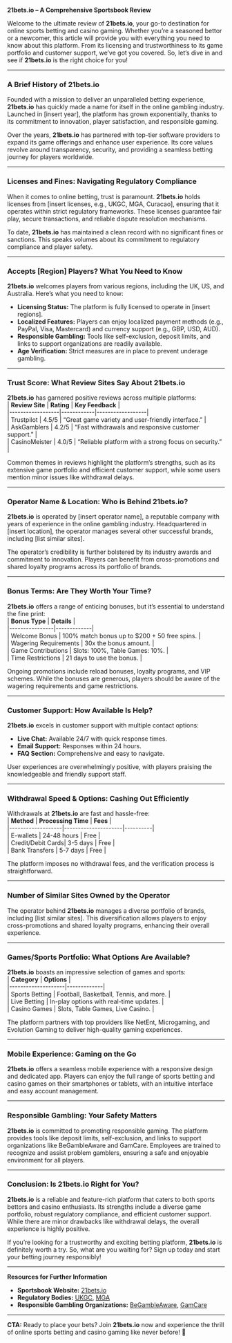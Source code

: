 **21bets.io – A Comprehensive Sportsbook Review**  

Welcome to the ultimate review of **21bets.io**, your go-to destination for online sports betting and casino gaming. Whether you’re a seasoned bettor or a newcomer, this article will provide you with everything you need to know about this platform. From its licensing and trustworthiness to its game portfolio and customer support, we’ve got you covered. So, let’s dive in and see if **21bets.io** is the right choice for you!  

---

### **A Brief History of 21bets.io**  
Founded with a mission to deliver an unparalleled betting experience, **21bets.io** has quickly made a name for itself in the online gambling industry. Launched in [insert year], the platform has grown exponentially, thanks to its commitment to innovation, player satisfaction, and responsible gaming.  

Over the years, **21bets.io** has partnered with top-tier software providers to expand its game offerings and enhance user experience. Its core values revolve around transparency, security, and providing a seamless betting journey for players worldwide.  

---

### **Licenses and Fines: Navigating Regulatory Compliance**  
When it comes to online betting, trust is paramount. **21bets.io** holds licenses from [insert licenses, e.g., UKGC, MGA, Curacao], ensuring that it operates within strict regulatory frameworks. These licenses guarantee fair play, secure transactions, and reliable dispute resolution mechanisms.  

To date, **21bets.io** has maintained a clean record with no significant fines or sanctions. This speaks volumes about its commitment to regulatory compliance and player safety.  

---

### **Accepts [Region] Players? What You Need to Know**  
**21bets.io** welcomes players from various regions, including the UK, US, and Australia. Here’s what you need to know:  
- **Licensing Status:** The platform is fully licensed to operate in [insert regions].  
- **Localized Features:** Players can enjoy localized payment methods (e.g., PayPal, Visa, Mastercard) and currency support (e.g., GBP, USD, AUD).  
- **Responsible Gambling:** Tools like self-exclusion, deposit limits, and links to support organizations are readily available.  
- **Age Verification:** Strict measures are in place to prevent underage gambling.  

---

### **Trust Score: What Review Sites Say About 21bets.io**  
**21bets.io** has garnered positive reviews across multiple platforms:  
| **Review Site** | **Rating** | **Key Feedback** |  
|------------------|------------|------------------|  
| Trustpilot       | 4.5/5      | “Great game variety and user-friendly interface.” |  
| AskGamblers      | 4.2/5      | “Fast withdrawals and responsive customer support.” |  
| CasinoMeister    | 4.0/5      | “Reliable platform with a strong focus on security.” |  

Common themes in reviews highlight the platform’s strengths, such as its extensive game portfolio and efficient customer support, while some users mention minor issues like withdrawal delays.  

---

### **Operator Name & Location: Who is Behind 21bets.io?**  
**21bets.io** is operated by [insert operator name], a reputable company with years of experience in the online gambling industry. Headquartered in [insert location], the operator manages several other successful brands, including [list similar sites].  

The operator’s credibility is further bolstered by its industry awards and commitment to innovation. Players can benefit from cross-promotions and shared loyalty programs across its portfolio of brands.  

---

### **Bonus Terms: Are They Worth Your Time?**  
**21bets.io** offers a range of enticing bonuses, but it’s essential to understand the fine print:  
| **Bonus Type** | **Details** |  
|----------------|-------------|  
| Welcome Bonus  | 100% match bonus up to $200 + 50 free spins. |  
| Wagering Requirements | 30x the bonus amount. |  
| Game Contributions | Slots: 100%, Table Games: 10%. |  
| Time Restrictions | 21 days to use the bonus. |  

Ongoing promotions include reload bonuses, loyalty programs, and VIP schemes. While the bonuses are generous, players should be aware of the wagering requirements and game restrictions.  

---

### **Customer Support: How Available Is Help?**  
**21bets.io** excels in customer support with multiple contact options:  
- **Live Chat:** Available 24/7 with quick response times.  
- **Email Support:** Responses within 24 hours.  
- **FAQ Section:** Comprehensive and easy to navigate.  

User experiences are overwhelmingly positive, with players praising the knowledgeable and friendly support staff.  

---

### **Withdrawal Speed & Options: Cashing Out Efficiently**  
Withdrawals at **21bets.io** are fast and hassle-free:  
| **Method**       | **Processing Time** | **Fees** |  
|-------------------|---------------------|----------|  
| E-wallets         | 24-48 hours         | Free     |  
| Credit/Debit Cards| 3-5 days            | Free     |  
| Bank Transfers    | 5-7 days            | Free     |  

The platform imposes no withdrawal fees, and the verification process is straightforward.  

---

### **Number of Similar Sites Owned by the Operator**  
The operator behind **21bets.io** manages a diverse portfolio of brands, including [list similar sites]. This diversification allows players to enjoy cross-promotions and shared loyalty programs, enhancing their overall experience.  

---

### **Games/Sports Portfolio: What Options Are Available?**  
**21bets.io** boasts an impressive selection of games and sports:  
| **Category**      | **Options** |  
|--------------------|-------------|  
| Sports Betting     | Football, Basketball, Tennis, and more. |  
| Live Betting       | In-play options with real-time updates. |  
| Casino Games       | Slots, Table Games, Live Casino. |  

The platform partners with top providers like NetEnt, Microgaming, and Evolution Gaming to deliver high-quality gaming experiences.  

---

### **Mobile Experience: Gaming on the Go**  
**21bets.io** offers a seamless mobile experience with a responsive design and dedicated app. Players can enjoy the full range of sports betting and casino games on their smartphones or tablets, with an intuitive interface and easy account management.  

---

### **Responsible Gambling: Your Safety Matters**  
**21bets.io** is committed to promoting responsible gaming. The platform provides tools like deposit limits, self-exclusion, and links to support organizations like BeGambleAware and GamCare. Employees are trained to recognize and assist problem gamblers, ensuring a safe and enjoyable environment for all players.  

---

### **Conclusion: Is 21bets.io Right for You?**  
**21bets.io** is a reliable and feature-rich platform that caters to both sports bettors and casino enthusiasts. Its strengths include a diverse game portfolio, robust regulatory compliance, and efficient customer support. While there are minor drawbacks like withdrawal delays, the overall experience is highly positive.  

If you’re looking for a trustworthy and exciting betting platform, **21bets.io** is definitely worth a try. So, what are you waiting for? Sign up today and start your betting journey responsibly!  

---

**Resources for Further Information**  
- **Sportsbook Website:** [21bets.io](https://21bets.io)  
- **Regulatory Bodies:** [UKGC](https://www.gamblingcommission.gov.uk), [MGA](https://www.mga.org.mt)  
- **Responsible Gambling Organizations:** [BeGambleAware](https://www.begambleaware.org), [GamCare](https://www.gamcare.org.uk)  

--- 

**CTA:** Ready to place your bets? Join **21bets.io** now and experience the thrill of online sports betting and casino gaming like never before! 🚀